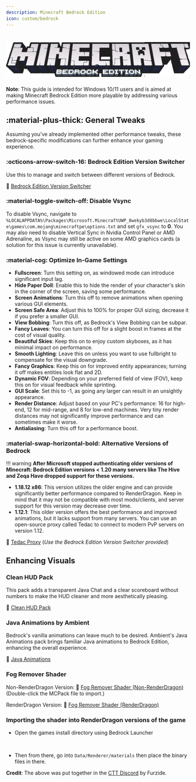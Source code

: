```yaml
---
description: Minecraft Bedrock Edition
icon: custom/bedrock
---
```


# ![logo](../assets/images/games/minecraft-bedrock/logo.png)
**Note**: This guide is intended for Windows 10/11 users and is aimed at making Minecraft Bedrock Edition more playable by addressing various performance issues.

## :material-plus-thick: **General Tweaks**

Assuming you've already implemented other performance tweaks, these bedrock-specific modifications can further enhance your gaming experience.

### :octicons-arrow-switch-16: **Bedrock Edition Version Switcher**

Use this to manage and switch between different versions of Bedrock.

🔗 [Bedrock Edition Version Switcher](https://bedrocklauncher.github.io/)

### :material-toggle-switch-off: **Disable Vsync**

To disable Vsync, navigate to `%LOCALAPPDATA%\Packages\Microsoft.MinecraftUWP_8wekyb3d8bbwe\LocalState\games\com.mojang\minecraftpe\options.txt` and set `gfx_vsync` to **0**. You may also need to disable Vertical Sync in Nvidia Control Panel or AMD Adrenaline, as Vsync may still be active on some AMD graphics cards (a solution for this issue is currently unavailable).

### :material-cog: **Optimize In-Game Settings**

- **Fullscreen**: Turn this setting on, as windowed mode can introduce significant input lag.
- **Hide Paper Doll**: Enable this to hide the render of your character's skin in the corner of the screen, saving some performance.
- **Screen Animations**: Turn this off to remove animations when opening various GUI elements.
- **Screen Safe Area**: Adjust this to 100% for proper GUI sizing; decrease it if you prefer a smaller GUI.
- **View Bobbing**: Turn this off, as Bedrock's View Bobbing can be subpar.
- **Fancy Leaves**: You can turn this off for a slight boost in frames at the cost of visual quality.
- **Beautiful Skies**: Keep this on to enjoy custom skyboxes, as it has minimal impact on performance.
- **Smooth Lighting**: Leave this on unless you want to use fullbright to compensate for the visual downgrade.
- **Fancy Graphics**: Keep this on for improved entity appearances; turning it off makes entities look flat and 2D.
- **Dynamic FOV**: Depending on your preferred field of view (FOV), keep this on for visual feedback while sprinting.
- **GUI Scale**: Set this to -1, as going any larger can result in an unsightly appearance.
- **Render Distance**: Adjust based on your PC's performance: 16 for high-end, 12 for mid-range, and 8 for low-end machines. Very tiny render distances may not significantly improve performance and can sometimes make it worse.
- **Antialiasing**: Turn this off for a performance boost.

### :material-swap-horizontal-bold: **Alternative Versions of Bedrock**

!!! warning
    **After Microsoft stopped authenticating older versions of Minecraft: Bedrock Edition versions < 1.20 many servers like The Hive and Zeqa Have dropped support for these versions.**

- **1.18.12 x86**: This version utilizes the older engine and can provide significantly better performance compared to RenderDragon. Keep in mind that it may not be compatible with most mods/clients, and server support for this version may decrease over time.
- **1.12.1**: This older version offers the best performance and improved animations, but it lacks support from many servers. You can use an open-source proxy called Tedac to connect to modern PvP servers on version 1.12.

🔗 [Tedac Proxy](https://github.com/TedacMC/releases/releases) (*Use the Bedrock Edition Version Switcher provided*)

## **Enhancing Visuals**

### **Clean HUD Pack**

This pack adds a transparent Java Chat and a clear scoreboard without numbers to make the HUD cleaner and more aesthetically pleasing.

🔗 [Clean HUD Pack](https://mcpedl.com/clean-hud-pack/)

### **Java Animations by Ambient**

Bedrock's vanilla animations can leave much to be desired. Ambient's Java Animations pack brings familiar Java animations to Bedrock Edition, enhancing the overall experience.

🔗 [Java Animations](https://mcpedl.com/java-1-7-animations/)

### **Fog Remover Shader**

Non-RenderDragon Version: 🔗 [Fog Remover Shader (Non-RenderDragon)](https://www.mediafire.com/file/33ibsfwwehokkvy/) (Double-click the MCPack file to import.)

RenderDragon Version: 🔗 [Fog Remover Shader (RenderDragon)](https://www.mediafire.com/folder/jq2w100udi4t6)

### **Importing the shader into RenderDragon versions of the game**

* Open the games install directory using Bedrock Launcher

<img src="../../assets/images/games/minecraft-bedrock/versiondir.png" alt="" class="rounded-image"/>

* Then from there, go into `Data/Renderer/materials` then place the binary files in there.


**Credit**: The above was put together in the [CTT Discord](https://discord.gg/ctt) by Furzide.

